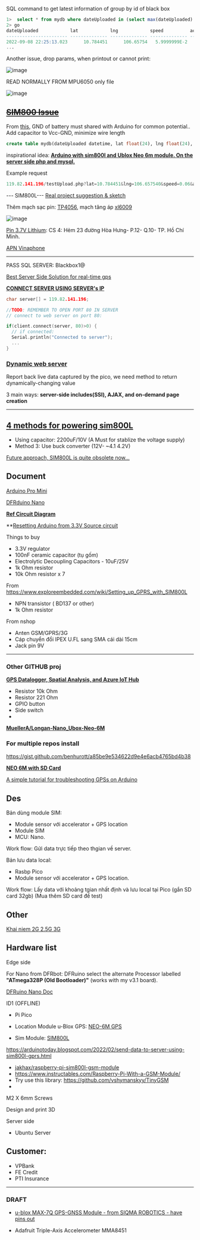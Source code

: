 SQL command to get latest information of group by id of black box

```sql
1>  select * from mydb where dateUploaded in (select max(dateUploaded) from mydb group by name)
2> go
dateUploaded            lat            lng            speed          accX           accY           accZ           name
----------------------- -------------- -------------- -------------- -------------- -------------- -------------- ------------------------
2022-09-08 22:25:13.023      10.784451      106.65754   5.9999999E-2      8.4899998          -0.34          -3.47 blackBox1
...
```

Another issue, drop params, when printout or cannot print:

![image](https://user-images.githubusercontent.com/65078173/189707423-a1c200f5-5400-4be7-a251-226bee01777c.png)

READ NORMALLY FROM MPU6050 only file

![image](https://user-images.githubusercontent.com/65078173/189707273-4bba71b2-41a0-4ba6-affa-8dd9ec1ac9da.png)

## [~~SIM800 Issue~~](https://arduino.stackexchange.com/questions/90709/sim800l-cannot-wait-for-network)

From [this](https://arduino.stackexchange.com/questions/80428/sim800l-module-on-arduino-nano), GND of battery must shared with Arduino for common potential.. Add capacitor to Vcc-GND, minimize wire length


```sql
create table mydb(dateUploaded datetime, lat float(24), lng float(24), speed float(10), accX float(24), accY float(24), accZ float(24), name varchar(24) NOT NULL);
```
inspirational idea: **[Arduino with sim800l and Ublox Neo 6m module. On the server side php and mysql.](https://github.com/Neumi/gsm-gps-tracker)**

Example request

```ino
119.82.141.196/testUpload.php?lat=10.784451&lng=106.657540&speed=0.06&accX=8.49&accY=-0.34&accZ=-3.47&name=blackBox1
```
--- SIM800L---
[Real project suggestion & sketch](https://www.teachmemicro.com/sim800-network-test-troubleshoot/#:~:text=If%20the%20power%20to%20the,means%20it's%20connected%20through%20GPRS.)

Thêm mạch sạc pin: [TP4056](https://hshop.vn/products/mach-sac-pin-lithium1a-v2), mạch tăng áp [xl6009](https://hshop.vn/products/mach-tang-op-dc-xl6009) 

![image](https://user-images.githubusercontent.com/65078173/188273041-a5b03298-350e-40d5-a9b2-6169ccb0c8e6.png)



[Pin 3.7V Lithium](https://pin.net.vn/shop/pin-lithium-polymer-1200mah-3-7v-503759):  CS 4:  Hẻm 23 đường Hòa Hưng- P.12- Q.10- TP. Hồ Chí Minh.

[APN Vinaphone](https://dichvu3gvinaphone.vn/huong-dan-cai-dat-diem-truy-cap-apn-vinaphone/)

---
PASS SQL SERVER: Blackbox1@

[Best Server Side Solution for real-time gps](https://stackoverflow.com/questions/2528779/what-is-the-best-server-side-solution-for-a-real-time-gps-tracking-system)


**[CONNECT SERVER USING SERVER's IP](https://stackoverflow.com/questions/71114274/arduino-send-get-request-to-server-on-local-network)**

```ino
char server[] = 119.82.141.196;

//TODO: REMEMBER TO OPEN PORT 80 IN SERVER
// connect to web server on port 80:

if(client.connect(server, 80)>0) {
  // if connected:
  Serial.println("Connected to server");
  ...
}
```

### [Dynamic web server](https://iosoft.blog/2021/09/26/pico-wireless-web-esp32/)

Report back live data captured by the pico, we need method to return dynamically-changing value

3 main ways: **server-side includes(SSI), AJAX, and on-demand page creation**


---

## [4 methods for powering sim800L](https://www.youtube.com/watch?v=j2mM4ssH8nk&ab_channel=Clgproject)

- Using capacitor: 2200uF/10V (A Must for stablize the voltage supply)
- Method 3: Use buck converter (12V- ~4.1 4.2V)

[Future approach, SIM800L is quite obsolete now...](https://forum.arduino.cc/t/how-to-power-sim800l-chip/700304/7)


## Document

[Arduino Pro Mini](https://docs.arduino.cc/retired/boards/arduino-pro-mini)

[DFRduino Nano](https://wiki.dfrobot.com/Arduino_Nano_328__SKU__DFR0010_#target_1)



**[Ref Circuit Diagram](https://www.circuito.io/app?components=10218,11022,11028,316349,975601)**

**[Resetting Arduino from 3.3V Source circuit](https://create.arduino.cc/projecthub/ruchir1674/how-to-interface-gps-module-neo-6m-with-arduino-8f90ad)

Things to buy

- 3.3V regulator
- 100nF ceramic capacitor (tụ gốm)
- Electrolytic Decoupling Capacitors - 10uF/25V
- 1k Ohm resistor
- 10k Ohm resistor x 7

From https://www.exploreembedded.com/wiki/Setting_up_GPRS_with_SIM800L

- NPN transistor ( BD137 or other)
- 1k Ohm resistor

From nshop

- Anten GSM/GPRS/3G
- Cáp chuyển đổi IPEX U.FL sang SMA cái dài 15cm
- Jack pin 9V

---

### Other GITHUB proj

**[GPS Datalogger, Spatial Analysis, and Azure IoT Hub](https://create.arduino.cc/projecthub/ShawnCruise/gps-datalogger-spatial-analysis-and-azure-iot-hub-072956)**

- Resistor 10k Ohm
- Resistor 221 Ohm
- GPIO button
- Side switch
- 

**[MuellerA/Longan-Nano_Ubox-Neo-6M](https://github.com/MuellerA/Longan-Nano_Ubox-Neo-6M)**




### For multiple repos install 

https://gist.github.com/benhurott/a85be9e534622d9e4e6acb4765bd4b38

**[NEO 6M with SD Card](https://create.arduino.cc/projecthub/adrianos_botis/gps-neo-6m-portable-tracker-with-micro-sd-card-module-8374d8)**

[A simple tutorial for troubleshooting GPSs on Arduino](https://github.com/StuartsProjects/GPSTutorial)



## Des

Bản dùng module SIM:

+ Module sensor với accelerator + GPS location
+ Module SIM
+ MCU: Nano.

Work flow: Gửi data trực tiếp theo thgian về server.

Bản lưu data local:

+ Rasbp Pico
+ Module sensor với accelerator + GPS location.

Work flow: Lấy data với khoảng tgian nhất định và lưu local tại Pico (gắn SD card 32gb) (Mua thêm SD card để test)


## Other

[Khai niem 2G 2.5G 3G](https://www.bkaii.com.vn/tin-nganh-2/103-khai-niem-co-ban-ve-1g-2g-gsm-2-5g-gprs-3g-4g)


## Hardware list

Edge side

For Nano from DFRbot: DFRuino select the alternate Processor labelled **"ATmega328P (Old Bootloader)"** (works with my v3.1 board).

[DFRuino Nano Doc](https://wiki.dfrobot.com/Arduino_Nano_328__SKU__DFR0010_)





ID1 (OFFLINE)

- Pi Pico
- Location Module u-Blox GPS: [NEO-6M GPS](https://microcontrollerslab.com/neo-6m-gps-module-raspberry-pi-pico-micropython/)

- Sim Module: [SIM800L](https://www.theelectronics.co.in/2021/09/raspberry-pi-pico-with-sim800l-module.html)

https://arduinotoday.blogspot.com/2022/02/send-data-to-server-using-sim800l-gprs.html




- [jakhax/raspberry-pi-sim800l-gsm-module](https://github.com/jakhax/raspberry-pi-sim800l-gsm-module)
- https://www.instructables.com/Raspberry-Pi-With-a-GSM-Module/
- Try use this library: https://github.com/vshymanskyy/TinyGSM
- 

M2 X 6mm Screws

Design and print 3D


Server side

- Ubuntu Server

## Customer:
- VPBank
- FE Credit 
- PTI Insurance

---
### DRAFT

* [u-blox MAX-7Q GPS-GNSS Module - from SIQMA ROBOTICS - have pins out](https://store.siqma.com/ublox-max-7q-gps-gnss-module.html)

- Adafruit Triple-Axis Accelerometer MMA8451
